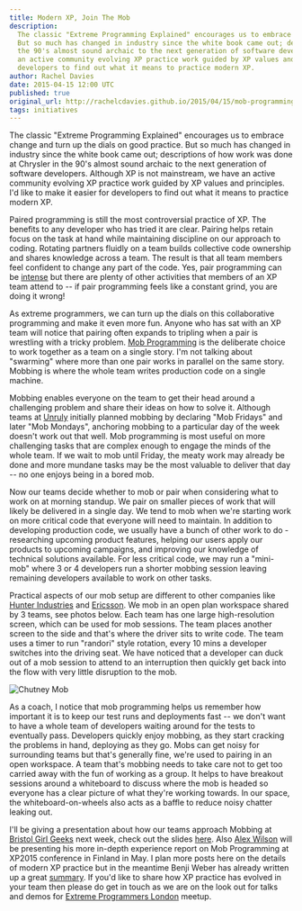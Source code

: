 ```yaml
---
title: Modern XP, Join The Mob
description:
  The classic "Extreme Programming Explained" encourages us to embrace change and turn up the dials on good practice.
  But so much has changed in industry since the white book came out; descriptions of how work was done at Chrysler in
  the 90's almost sound archaic to the next generation of software developers. Although XP is not mainstream, we have
  an active community evolving XP practice work guided by XP values and principles. I'd like to make it easier for
  developers to find out what it means to practice modern XP.
author: Rachel Davies
date: 2015-04-15 12:00 UTC
published: true
original_url: http://rachelcdavies.github.io/2015/04/15/mob-programming.html
tags: initiatives
---
```


The classic "Extreme Programming Explained" encourages us to embrace change and turn up the dials on good practice. But so much has changed in industry since the white book came out; descriptions of how work was done at Chrysler in the 90's almost sound archaic to the next generation of software developers. Although XP is not mainstream, we have an active community evolving XP practice work guided by XP values and principles. I'd like to make it easier for developers to find out what it means to practice modern XP.

Paired programming is still the most controversial practice of XP. The benefits to any developer who has tried it are clear. Pairing helps retain focus on the task at hand while maintaining discipline on our approach to coding. Rotating partners fluidly on a team builds collective code ownership and shares knowledge across a team. The result is that all team members feel confident to change any part of the code. Yes, pair programming can be [intense](http://codurance.com/2015/03/15/rethinking-pair-programming/) but there are plenty of other activities that members of an XP team attend to -- if pair programming feels like a constant grind, you are doing it wrong!

As extreme programmers, we can turn up the dials on this collaborative programming and make it even more fun. Anyone who has sat with an XP team will notice that pairing often expands to tripling when a pair is wrestling with a tricky problem. [Mob Programming](http://www.mobprogramming.org) is the deliberate choice to work together as a team on a single story. I'm not talking about "swarming" where more than one pair works in parallel on the same story. Mobbing is where the whole team writes production code on a single machine.

Mobbing enables everyone on the team to get their head around a challenging problem and share their ideas on how to solve it. Although teams at [Unruly](http://tech.unruly.co/) initially planned mobbing by declaring "Mob Fridays" and later "Mob Mondays", anchoring mobbing to a particular day of the week doesn't work out that well. Mob programming is most useful on more challenging tasks that are complex enough to engage the minds of the whole team. If we wait to mob until Friday, the meaty work may already be done and more mundane tasks may be the most valuable to deliver that day -- no one enjoys being in a bored mob.

Now our teams decide whether to mob or pair when considering what to work on at morning standup. We pair on smaller pieces of work that will likely be delivered in a single day. We tend to mob when we're starting work on more critical code that everyone will need to maintain. In addition to developing production code, we usually have a bunch of other work to do - researching upcoming product features, helping our users apply our products to upcoming campaigns, and improving our knowledge of technical solutions available. For less critical code, we may run a "mini-mob" where 3 or 4 developers run a shorter mobbing session leaving remaining developers available to work on other tasks.

Practical aspects of our mob setup are different to other companies like [Hunter Industries](https://www.youtube.com/watch?v=p_pvslS4gEI) and [Ericsson](http://archive.vector.org.uk/art10501360). We mob in an open plan workspace shared by 3 teams, see photos below. Each team has one large high-resolution screen, which can be used for mob sessions. The team places another screen to the side and that's where the driver sits to write code. The team uses a timer to run "randori" style rotation, every 10 mins a developer switches into the driving seat. We have noticed that a developer can duck out of a mob session to attend to an interruption then quickly get back into the flow with very little disruption to the mob.

![Chutney Mob](http://rachelcdavies.github.io/images/ChutMob.jpg)

As a coach, I notice that mob programming helps us remember how important it is to keep our test runs and deployments fast -- we don't want to have a whole team of developers waiting around for the tests to eventually pass. Developers quickly enjoy mobbing, as they start cracking the problems in hand, deploying as they go. Mobs can get noisy for surrounding teams but that's generally fine, we're used to pairing in an open workspace. A team that's mobbing needs to take care not to get too carried away with the fun of working as a group. It helps to have breakout sessions around a whiteboard to discuss where the mob is headed so everyone has a clear picture of what they're working towards. In our space, the whiteboard-on-wheels also acts as a baffle to reduce noisy chatter leaking out.

I'll be giving a presentation about how our teams approach Mobbing at [Bristol Girl Geeks](http://www.meetup.com/Bristol-Girl-Geek-Dinners/events/221328972/) next week, check out the slides [here](http://www.slideshare.net/RachelDavies/mob-programming-47289482). Also [Alex Wilson](http://probablyfine.co.uk/) will be presenting his more in-depth experience report on Mob Programming at XP2015 conference in Finland in May. I  plan more posts here on the details of modern XP practice but in the meantime Benji Weber has already written up a great [summary](http://benjiweber.co.uk/blog/2015/04/17/modern-extreme-programming/). If you'd like to share how XP practice has evolved in your team then please do get in touch as we are on the look out for talks and demos for [Extreme Programmers London](http://tech.unruly.co/events.html) meetup.

